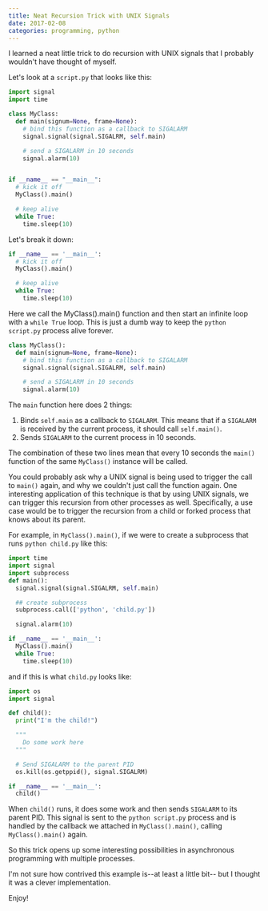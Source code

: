 ```yaml
---
title: Neat Recursion Trick with UNIX Signals
date: 2017-02-08
categories: programming, python
---
```


I learned a neat little trick to do recursion with UNIX signals
that I probably wouldn't have thought of myself.

Let's look at a `script.py` that looks like this:

```python
import signal
import time

class MyClass:
  def main(signum=None, frame=None):
    # bind this function as a callback to SIGALARM
    signal.signal(signal.SIGALRM, self.main)

    # send a SIGALARM in 10 seconds
    signal.alarm(10)


if __name__ == "__main__":
  # kick it off
  MyClass().main()

  # keep alive
  while True:
    time.sleep(10)
```

Let's break it down:

```python
if __name__ == '__main__':
  # kick it off
  MyClass().main()

  # keep alive
  while True:
    time.sleep(10)
```

Here we call the MyClass().main() function and then start an
infinite loop with a `while True` loop. This is just a dumb
way to keep the `python script.py` process alive forever.

```python
class MyClass():
  def main(signum=None, frame=None):
    # bind this function as a callback to SIGALARM
    signal.signal(signal.SIGALRM, self.main)

    # send a SIGALARM in 10 seconds
    signal.alarm(10)
```

The `main` function here does 2 things:

1. Binds `self.main` as a callback to `SIGALARM`. This means
   that if a `SIGALARM` is received by the current process, it should
   call `self.main()`.
1. Sends `SIGALARM` to the current process in 10 seconds.

The combination of these two lines mean that every 10 seconds
the `main()` function of the same `MyClass()` instance will
be called.

You could probably ask why a UNIX signal is being used to trigger
the call to `main()` again, and why we couldn't just call the
function again. One interesting application of this technique is that by
using UNIX signals, we can trigger this recursion from other processes as well.
Specifically, a use case would be to trigger the recursion from a child
or forked process that knows about its parent.

For example, in `MyClass().main()`, if we were to create a subprocess
that runs `python child.py` like this:

```python
import time
import signal
import subprocess
def main():
  signal.signal(signal.SIGALRM, self.main)

  ## create subprocess
  subprocess.call(['python', 'child.py'])

  signal.alarm(10)

if __name__ == '__main__':
  MyClass().main()
  while True:
    time.sleep(10)
```

and if this is what `child.py` looks like:

```python
import os
import signal

def child():
  print("I'm the child!")

  """
    Do some work here
  """

  # Send SIGALARM to the parent PID
  os.kill(os.getppid(), signal.SIGALRM)

if __name__ == '__main__':
  child()
```

When `child()` runs, it does some work and then sends `SIGALARM`
to its parent PID. This signal is sent to the `python script.py`
process and is handled by the callback we attached in `MyClass().main()`,
calling `MyClass().main()` again.

So this trick opens up some interesting possibilities in asynchronous
programming with multiple processes.

I'm not sure how contrived this example is--at least a little bit--
but I thought it was a clever implementation.

Enjoy!
